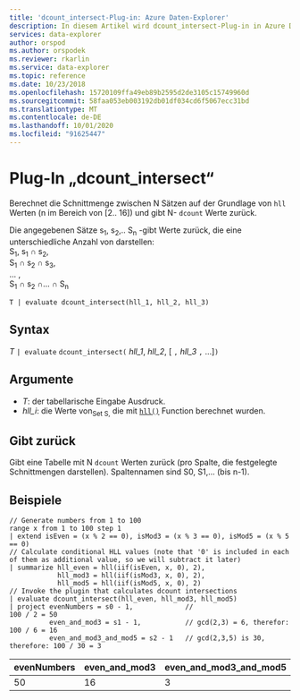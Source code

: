 ```yaml
---
title: 'dcount_intersect-Plug-in: Azure Daten-Explorer'
description: In diesem Artikel wird dcount_intersect-Plug-in in Azure Daten-Explorer beschrieben.
services: data-explorer
author: orspod
ms.author: orspodek
ms.reviewer: rkarlin
ms.service: data-explorer
ms.topic: reference
ms.date: 10/23/2018
ms.openlocfilehash: 15720109ffa49eb89b2595d2de3105c15749960d
ms.sourcegitcommit: 58faa053eb003192db01df034cd6f5067ecc31bd
ms.translationtype: MT
ms.contentlocale: de-DE
ms.lasthandoff: 10/01/2020
ms.locfileid: "91625447"
---
```

# <a name="dcount_intersect-plugin"></a>Plug-In „dcount_intersect“

Berechnet die Schnittmenge zwischen N Sätzen auf der Grundlage von `hll` Werten (n im Bereich von [2.. 16]) und gibt N- `dcount` Werte zurück.

Die angegebenen Sätze s<sub>1</sub>, s<sub>2</sub>,.. S<sub>n</sub> -gibt Werte zurück, die eine unterschiedliche Anzahl von darstellen:  
S<sub>1</sub>, s<sub>1</sub> ∩ s<sub>2</sub>,  
S<sub>1</sub> ∩ s<sub>2</sub> ∩ s<sub>3</sub>,  
... ,  
S<sub>1</sub> ∩ s<sub>2</sub> ∩... ∩ S<sub>n</sub>

```kusto
T | evaluate dcount_intersect(hll_1, hll_2, hll_3)
```

## <a name="syntax"></a>Syntax

*T* `| evaluate` `dcount_intersect(` *hll_1*, *hll_2*, [ `,` *hll_3* `,` ...]`)`

## <a name="arguments"></a>Argumente

* *T*: der tabellarische Eingabe Ausdruck.
* *hll_i*: die Werte von<sub>Set S,</sub> die mit [`hll()`](./hll-aggfunction.md) Function berechnet wurden.

## <a name="returns"></a>Gibt zurück

Gibt eine Tabelle mit N `dcount` Werten zurück (pro Spalte, die festgelegte Schnittmengen darstellen).
Spaltennamen sind S0, S1,... (bis n-1).

## <a name="examples"></a>Beispiele

<!-- csl: https://help.kusto.windows.net/Samples -->
```kusto
// Generate numbers from 1 to 100
range x from 1 to 100 step 1
| extend isEven = (x % 2 == 0), isMod3 = (x % 3 == 0), isMod5 = (x % 5 == 0)
// Calculate conditional HLL values (note that '0' is included in each of them as additional value, so we will subtract it later)
| summarize hll_even = hll(iif(isEven, x, 0), 2),
            hll_mod3 = hll(iif(isMod3, x, 0), 2),
            hll_mod5 = hll(iif(isMod5, x, 0), 2) 
// Invoke the plugin that calculates dcount intersections         
| evaluate dcount_intersect(hll_even, hll_mod3, hll_mod5)
| project evenNumbers = s0 - 1,             //                             100 / 2 = 50
          even_and_mod3 = s1 - 1,           // gcd(2,3) = 6, therefor:     100 / 6 = 16
          even_and_mod3_and_mod5 = s2 - 1   // gcd(2,3,5) is 30, therefore: 100 / 30 = 3 
```

|evenNumbers|even_and_mod3|even_and_mod3_and_mod5|
|---|---|---|
|50|16|3|
